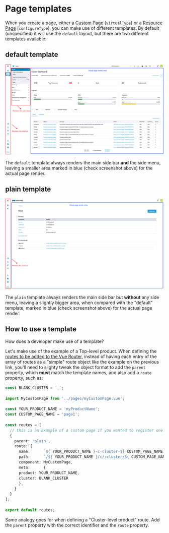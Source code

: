 # Page templates

When you create a page, either a [Custom Page](./custom-page.md) (`virtualType`) or a [Resource Page](./resource-page.md) (`configureType`), you can make use of different templates. By default (unspecified) it will use the `default` layout, but there are two different templates available:

## default template

![Default Template](../../screenshots/default-template.png)

The `default` template always renders the main side bar **and** the side menu, leaving a smaller area marked in blue (check screenshot above) for the actual page render.


## plain template

![Plain Template](../../screenshots/plain-template.png)

The `plain` template always renders the main side bar but **without** any side menu, leaving a slightly bigger area, when compared with the "default" template, marked in blue (check screenshot above) for the actual page render.

## How to use a template

How does a developer make use of a template? 

Let's make use of the example of a Top-level product. When defining the [routes to be added to the Vue Router](./routing.md#top-level-product---adding-your-defined-routes-to-vue-router), instead of having each entry of the array of routes as a "simple" route object like the example on the previous link, you'll need to slighty tweak the object format to add the `parent` property, which **must** match the template names, and also add a `route` property, such as:

```ts
const BLANK_CLUSTER = '_';

import MyCustomPage from '../pages/myCustomPage.vue';

const YOUR_PRODUCT_NAME = 'myProductName';
const CUSTOM_PAGE_NAME = 'page1';

const routes = [
  // this is an example of a custom page if you wanted to register one
  {
    parent: 'plain',
    route: {
      name:      `${ YOUR_PRODUCT_NAME }-c-cluster-${ CUSTOM_PAGE_NAME }`,
      path:      `/${ YOUR_PRODUCT_NAME }/c/:cluster/${ CUSTOM_PAGE_NAME }`,
      component: MyCustomPage,
      meta:      {
      product: YOUR_PRODUCT_NAME,
      cluster: BLANK_CLUSTER
      },
    }
  }
];

export default routes;
```

Same analogy goes for when defining a "Cluster-level product" route. Add the `parent` property with the correct identifier and the `route` property.